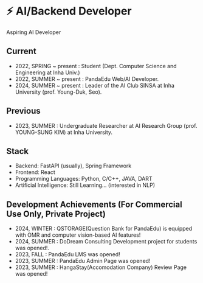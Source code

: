 # ⚡ AI/Backend Developer 
Aspiring AI Developer

<!--
**jhchoi03/jhchoi03** is a ✨ _special_ ✨ repository because its `README.md` (this file) appears on your GitHub profile.

Here are some ideas to get you started:

- 🔭 I’m currently working on ...
- 🌱 I’m currently learning ...
- 👯 I’m looking to collaborate on ...
- 🤔 I’m looking for help with ...
- 💬 Ask me about ...
- 📫 How to reach me: ...
- 😄 Pronouns: ...
- ⚡ Fun fact: ...
-->

## Current
- 2022, SPRING ~ present : Student (Dept. Computer Science and Engineering at Inha Univ.)
- 2022, SUMMER ~ present : PandaEdu Web/AI Developer.
- 2024, SUMMER ~ present : Leader of the AI Club SINSA at Inha University (prof. Young-Duk, Seo).

## Previous
- 2023, SUMMER : Undergraduate Researcher at AI Research Group (prof. YOUNG-SUNG KIM) at Inha University.


## Stack
- Backend: FastAPI (usually), Spring Framework
- Frontend: React
- Programming Languages: Python, C/C++, JAVA, DART 
- Artificial Intelligence: Still Learning... (interested in NLP)


## Development Achievements (For Commercial Use Only, Private Project)
- 2024, WINTER : QSTORAGE(Question Bank for PandaEdu) is equipped with OMR and computer vision-based AI features!
- 2024, SUMMER : DoDream Consulting Development project for students was opened!.
- 2023, FALL : PandaEdu LMS was opened!
- 2023, SUMMER : PandaEdu Admin Page was opened!
- 2023, SUMMER : HangaStay(Accomodation Company) Review Page was opened!
